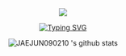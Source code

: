 <div align = center>
  <img src=https://capsule-render.vercel.app/api?type=blur&height=400&color=gradient&text=Hello,%20I'm%20JAEJUN&reversal=false&textBg=false&fontSize=60/>

[![Typing SVG](https://readme-typing-svg.demolab.com?font=Fira+Code&weight=500&size=30&multiline=true&width=435&lines=I+want+be+a+Frontend+DEV)](https://git.io/typing-svg)

![JAEJUN090210 's github stats](https://github-readme-stats.vercel.app/api?username=JAEJUN090210&show_icons=true)
</div>
